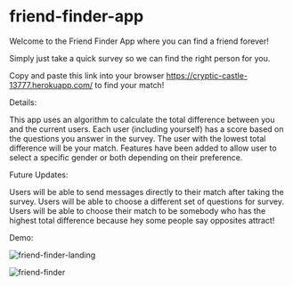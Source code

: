 # friend-finder-app

Welcome to the Friend Finder App where you can find a friend forever!

Simply just take a quick survey so we can find the right person for you.

Copy and paste this link into your browser https://cryptic-castle-13777.herokuapp.com/ to find your match!

Details:

This app uses an algorithm to calculate the total difference between you and the current users.
Each user (including yourself) has a score based on the questions you answer in the survey.
The user with the lowest total difference will be your match.
Features have been added to allow user to select a specific gender or both depending on their preference.

Future Updates:

Users will be able to send messages directly to their match after taking the survey.
Users will be able to choose a different set of questions for survey.
Users will be able to choose their match to be somebody who has the highest total difference because hey some people say opposites attract!

Demo:

![friend-finder-landing](https://user-images.githubusercontent.com/33161495/34592894-55cd5d28-f195-11e7-83b2-277c924d771a.gif)

![friend-finder](https://user-images.githubusercontent.com/33161495/34592898-5e058394-f195-11e7-9686-fab01826bb7d.gif)

